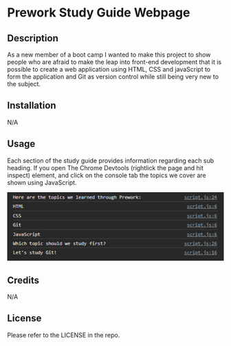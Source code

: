 # Prework Study Guide Webpage


## Description

As a new member of a boot camp I wanted to make this project to show people who are afraid to make the leap into front-end development that it is possible to create a web application using HTML, CSS and javaScript to form the application and Git as version control while still being very new to the subject.


## Installation

N/A

## Usage

Each section of the study guide provides information regarding each sub heading.
If you open The Chrome Devtools (rightlick the page and hit inspect) element, and click on the console tab the topics we cover are shown using JavaScript. 

![Screenshot of the DevTools Console](assets/screenshot.png)

## Credits

N/A

## License

Please refer to the LICENSE in the repo.

